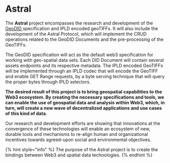 # Astral

The **Astral** project encompasses the research and development of the [GeoDID ](../geodids/geodid-intro.md)specification and IPLD encoded geoTIFFs. It will also include the development of the Astral Protocol, which will implement the CRUD operations related to the GeoDID Documents and the pre-processing of the GeoTIFFs.

The GeoDID specification will act as the default web3 specification for working with geo-spatial data sets. Each DID Document will contain several assets endpoints and its respective metadata. The IPLD encoded GeoTIFFs will be implemented through an IPLD codec that will encode the GeoTIFF and enable GET Range requests, by a byte serving technique that will query the proper bytes through IPLD selectors.

**The desired result of this project is to bring geospatial capabilities to the Web3 ecosystem. By creating the necessary specifications and tools, we can enable the use of geospatial data and analysis within Web3, which, in turn, will create a new wave of decentralized applications and use cases of this kind of data.**

Our research and development efforts are showing that innovations at the convergence of these technologies will enable an ecosystem of new, durable tools and mechanisms to re-align human and organizational incentives towards agreed-upon social and environmental objectives.

{% hint style="info" %}
The purpose of the Astral project is to create the bindings between Web3 and spatial data technologies.
{% endhint %}

